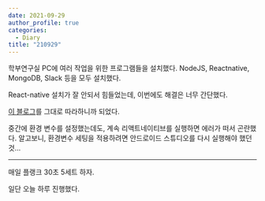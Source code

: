 ```yaml
---
date: 2021-09-29
author_profile: true
categories:
  - Diary
title: "210929"
---
```


학부연구실 PC에 여러 작업을 위한 프로그램들을 설치했다. NodeJS, Reactnative, MongoDB, Slack 등을 모두 설치했다.

React-native 설치가 잘 안되서 힘들었는데, 이번에도 해결은 너무 간단했다.

[이 블로그](https://dev-yakuza.posstree.com/ko/react-native/install-on-windows/)를 그대로 따라하니까 되었다.

중간에 환경 변수를 설정했는데도, 계속 리액트네이티브를 실행하면 에러가 떠서 곤란했다. 알고보니, 환경변수 세팅을 적용하려면 안드로이드 스튜디오를 다시 실행해야 했던 것...

---

매일 플랭크 30초 5세트 하자.

일단 오늘 하루 진행했다.
